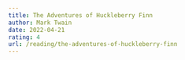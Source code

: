 ```yaml
---
title: The Adventures of Huckleberry Finn
author: Mark Twain
date: 2022-04-21
rating: 4
url: /reading/the-adventures-of-huckleberry-finn
---
```

